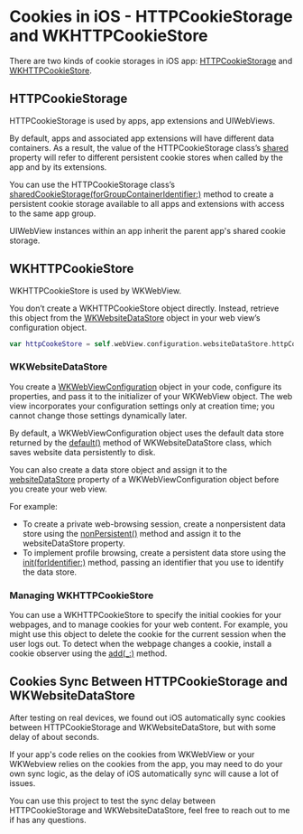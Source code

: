 # Cookies in iOS -  HTTPCookieStorage and WKHTTPCookieStore

There are two kinds of cookie storages in iOS app: [HTTPCookieStorage](https://developer.apple.com/documentation/foundation/httpcookiestorage) and [WKHTTPCookieStore](https://developer.apple.com/documentation/webkit/wkhttpcookiestore).

## HTTPCookieStorage

HTTPCookieStorage is used by apps, app extensions and UIWebViews. 

By default, apps and associated app extensions will have different data containers. As a result, the value of the HTTPCookieStorage class’s [shared](https://developer.apple.com/documentation/foundation/httpcookiestorage/1416095-shared) property will refer to different persistent cookie stores when called by the app and by its extensions.

You can use the HTTPCookieStorage class’s [sharedCookieStorage(forGroupContainerIdentifier:)](https://developer.apple.com/documentation/foundation/httpcookiestorage/1411361-sharedcookiestorage) method to create a persistent cookie storage available to all apps and extensions with access to the same app group.

UIWebView instances within an app inherit the parent app's shared cookie storage.


## WKHTTPCookieStore

WKHTTPCookieStore is used by WKWebView.

You don’t create a WKHTTPCookieStore object directly. Instead, retrieve this object from the [WKWebsiteDataStore](https://developer.apple.com/documentation/webkit/wkwebsitedatastore) object in your web view’s configuration object.

```swift
var httpCookeStore = self.webView.configuration.websiteDataStore.httpCookieStore
```

### WKWebsiteDataStore

You create a [WKWebViewConfiguration](https://developer.apple.com/documentation/webkit/wkwebviewconfiguration) object in your code, configure its properties, and pass it to the initializer of your WKWebView object. The web view incorporates your configuration settings only at creation time; you cannot change those settings dynamically later.

By default, a WKWebViewConfiguration object uses the default data store returned by the [default()](https://developer.apple.com/documentation/webkit/wkwebsitedatastore/1532937-default) method of WKWebsiteDataStore class, which saves website data persistently to disk.

You can also create a data store object and assign it to the [websiteDataStore](https://developer.apple.com/documentation/webkit/wkwebviewconfiguration/1395661-websitedatastore) property of a WKWebViewConfiguration object before you create your web view.

For example: 
* To create a private web-browsing session, create a nonpersistent data store using the [nonPersistent()](https://developer.apple.com/documentation/webkit/wkwebsitedatastore/1532934-nonpersistent) method and assign it to the websiteDataStore property. 
* To implement profile browsing, create a persistent data store using the [init(forIdentifier:)](https://developer.apple.com/documentation/webkit/wkwebsitedatastore/4183560-init) method, passing an identifier that you use to identify the data store.


### Managing WKHTTPCookieStore

You can use a WKHTTPCookieStore to specify the initial cookies for your webpages, and to manage cookies for your web content. For example, you might use this object to delete the cookie for the current session when the user logs out. To detect when the webpage changes a cookie, install a cookie observer using the [add(_:\)](https://developer.apple.com/documentation/webkit/wkhttpcookiestore/2882010-add) method.

## Cookies Sync Between HTTPCookieStorage and WKWebsiteDataStore

After testing on real devices, we found out iOS automatically sync cookies between HTTPCookieStorage and WKWebsiteDataStore, but with some delay of about seconds.

If your app's code relies on the cookies from WKWebView or your WKWebview relies on the cookies from the app, you may need to do your own sync logic, as the delay of iOS automatically sync will cause a lot of issues. 

You can use this project to test the sync delay between HTTPCookieStorage and WKWebsiteDataStore, feel free to reach out to me if has any questions.